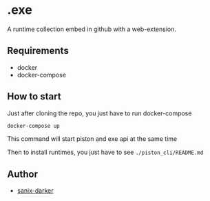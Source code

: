 # .exe

A runtime collection embed in github with a web-extension.


## Requirements
- docker
- docker-compose


## How to start

Just after cloning the repo, you just have to run docker-compose

```bash
docker-compose up
```
This command will start piston and exe api at the same time

Then to install runtimes, you just have to see `./piston_cli/README.md`


## Author

- [sanix-darker](github.com/sanix-darker)
